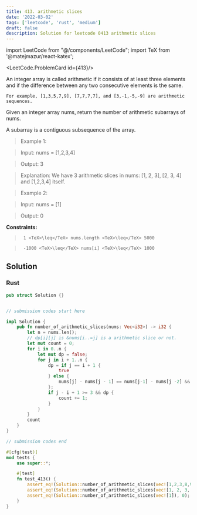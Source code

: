 ```yaml
---
title: 413. arithmetic slices
date: '2022-03-02'
tags: ['leetcode', 'rust', 'medium']
draft: false
description: Solution for leetcode 0413 arithmetic slices
---
```

import LeetCode from "@/components/LeetCode";
import TeX from '@matejmazur/react-katex';

<LeetCode.ProblemCard id={413}/>
 

  An integer array is called arithmetic if it consists of at least three elements and if the difference between any two consecutive elements is the same.

  

  	For example, [1,3,5,7,9], [7,7,7,7], and [3,-1,-5,-9] are arithmetic sequences.

  

  Given an integer array nums, return the number of arithmetic subarrays of nums.

  A subarray is a contiguous subsequence of the array.

   

 >   Example 1:

  

 >   Input: nums <TeX>=</TeX> [1,2,3,4]

 >   Output: 3

 >   Explanation: We have 3 arithmetic slices in nums: [1, 2, 3], [2, 3, 4] and [1,2,3,4] itself.

  

 >   Example 2:

  

 >   Input: nums <TeX>=</TeX> [1]

 >   Output: 0

  

   

  **Constraints:**

  

 >   	1 <TeX>\leq</TeX> nums.length <TeX>\leq</TeX> 5000

 >   	-1000 <TeX>\leq</TeX> nums[i] <TeX>\leq</TeX> 1000


## Solution
### Rust
```rust
pub struct Solution {}


// submission codes start here

impl Solution {
    pub fn number_of_arithmetic_slices(nums: Vec<i32>) -> i32 {
        let n = nums.len();
        // dp[i][j] is &nums[i..=j] is a arithmetic slice or not. 
        let mut count = 0;
        for i in 0..n {
            let mut dp = false;
            for j in i + 1..n {
                dp = if j == i + 1 {
                    true
                } else {
                    nums[j] - nums[j - 1] == nums[j-1] - nums[j -2] && dp
                };
                if j - i + 1 >= 3 && dp {
                    count += 1;
                }
            }
        }
        count
    }
}

// submission codes end

#[cfg(test)]
mod tests {
    use super::*;

    #[test]
    fn test_413() {
        assert_eq!(Solution::number_of_arithmetic_slices(vec![1,2,3,8,9,10]), 2);
        assert_eq!(Solution::number_of_arithmetic_slices(vec![1, 2, 3, 4]), 3);
        assert_eq!(Solution::number_of_arithmetic_slices(vec![1]), 0);
    }
}


```
